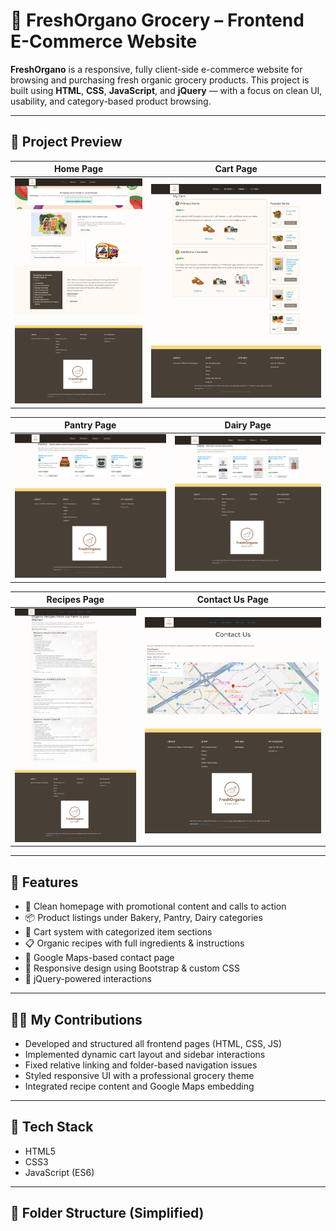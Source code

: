 # 🥦 FreshOrgano Grocery – Frontend E-Commerce Website

**FreshOrgano** is a responsive, fully client-side e-commerce website for browsing and purchasing fresh organic grocery products. This project is built using **HTML**, **CSS**, **JavaScript**, and **jQuery** — with a focus on clean UI, usability, and category-based product browsing.

---

## 📸 Project Preview

| Home Page                        | Cart Page                        |
|----------------------------------|----------------------------------|
| ![Home](Screenshot/Home%20Page.png)   | ![Cart](Screenshot/My%20cart.png)   |

| Pantry Page                      | Dairy Page                       |
|----------------------------------|----------------------------------|
| ![Pantry](Screenshot/Pantry.png)| ![Dairy](ScreenShot/Dairy.png) |

| Recipes Page                     | Contact Us Page                  |
|----------------------------------|----------------------------------|
| ![Recipes](ScreenShot/Organic%20Recipe.png) | ![Contact](Screenshot/Contact%20Us.png) |


---

## 🚀 Features

- 🛒 Clean homepage with promotional content and calls to action
- 📦 Product listings under Bakery, Pantry, Dairy categories
- 🧺 Cart system with categorized item sections
- 📋 Organic recipes with full ingredients & instructions
- 📍 Google Maps-based contact page
- 🔀 Responsive design using Bootstrap & custom CSS
- 🧠 jQuery-powered interactions

---

## 🧑‍💻 My Contributions

- Developed and structured all frontend pages (HTML, CSS, JS)
- Implemented dynamic cart layout and sidebar interactions
- Fixed relative linking and folder-based navigation issues
- Styled responsive UI with a professional grocery theme
- Integrated recipe content and Google Maps embedding

---

## 🧰 Tech Stack

- HTML5
- CSS3
- JavaScript (ES6)


---

## 📁 Folder Structure (Simplified)

